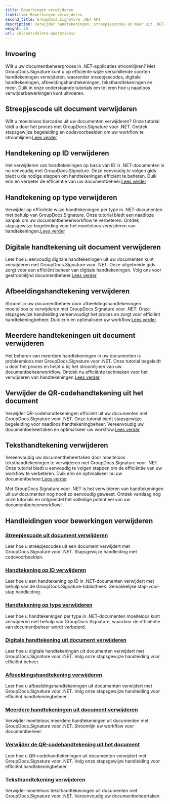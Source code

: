 ```yaml
---
title: Bewerkingen verwijderen
linktitle: Bewerkingen verwijderen
second_title: GroupDocs.Signature .NET API
description: Verwijder handtekeningen, streepjescodes en meer uit .NET-documenten met GroupDocs.Signature. Ontdek nu tutorials voor efficiënt documentbeheer!
weight: 20
url: /nl/net/delete-operations/
---
```

## Invoering

Wilt u uw documentbeheerproces in .NET-applicaties stroomlijnen? Met GroupDocs.Signature kunt u op efficiënte wijze verschillende soorten handtekeningen verwijderen, waaronder streepjescodes, digitale handtekeningen, afbeeldingshandtekeningen, teksthandtekeningen en meer. Duik in onze onderstaande tutorials om te leren hoe u naadloos verwijderbewerkingen kunt uitvoeren.

## Streepjescode uit document verwijderen
 Wilt u moeiteloos barcodes uit uw documenten verwijderen? Onze tutorial leidt u door het proces met GroupDocs.Signature voor .NET. Ontdek stapsgewijze begeleiding en codevoorbeelden om uw workflow te stroomlijnen.[Lees verder](./delete-barcode/)

## Handtekening op ID verwijderen
 Het verwijderen van handtekeningen op basis van ID in .NET-documenten is nu eenvoudig met GroupDocs.Signature. Onze eenvoudig te volgen gids biedt u de nodige stappen om handtekeningen efficiënt te beheren. Duik erin en verbeter de efficiëntie van uw documentbeheer.[Lees verder](./delete-signature-by-id/)

## Handtekening op type verwijderen
Verwijder op efficiënte wijze handtekeningen per type in .NET-documenten met behulp van GroupDocs.Signature. Onze tutorial biedt een naadloze aanpak om uw documentbeheerworkflow te verbeteren. Ontdek stapsgewijze begeleiding voor het moeiteloos verwijderen van handtekeningen.[Lees verder](./delete-signature-by-type/)

## Digitale handtekening uit document verwijderen
 Leer hoe u eenvoudig digitale handtekeningen uit uw documenten kunt verwijderen met GroupDocs.Signature voor .NET. Onze uitgebreide gids zorgt voor een efficiënt beheer van digitale handtekeningen. Volg ons voor gestroomlijnd documentbeheer.[Lees verder](./delete-digital-signature/)

## Afbeeldingshandtekening verwijderen
 Stroomlijn uw documentbeheer door afbeeldingshandtekeningen moeiteloos te verwijderen met GroupDocs.Signature voor .NET. Onze stapsgewijze handleiding vereenvoudigt het proces en zorgt voor efficiënt handtekeningbeheer. Duik erin en optimaliseer uw workflow.[Lees verder](./delete-image-signature/)

## Meerdere handtekeningen uit document verwijderen
Het beheren van meerdere handtekeningen in uw documenten is probleemloos met GroupDocs.Signature voor .NET. Onze tutorial begeleidt u door het proces en helpt u bij het stroomlijnen van uw documentbeheerworkflow. Ontdek nu efficiënte technieken voor het verwijderen van handtekeningen.[Lees verder](./delete-multiple-signatures/)

## Verwijder de QR-codehandtekening uit het document
 Verwijder QR-codehandtekeningen efficiënt uit uw documenten met GroupDocs.Signature voor .NET. Onze tutorial biedt stapsgewijze begeleiding voor naadloos handtekeningbeheer. Vereenvoudig uw documentbeheertaken en optimaliseer uw workflow.[Lees verder](./delete-qr-code-signature/)

## Teksthandtekening verwijderen
 Vereenvoudig uw documentbeheertaken door moeiteloos teksthandtekeningen te verwijderen met GroupDocs.Signature voor .NET. Onze tutorial biedt u eenvoudig te volgen stappen om de efficiëntie van uw workflow te verbeteren. Duik erin en optimaliseer nu uw documentbeheer.[Lees verder](./delete-text-signature/)

Met GroupDocs.Signature voor .NET is het verwijderen van handtekeningen uit uw documenten nog nooit zo eenvoudig geweest. Ontdek vandaag nog onze tutorials en ontgrendel het volledige potentieel van uw documentbeheerworkflow!
## Handleidingen voor bewerkingen verwijderen
### [Streepjescode uit document verwijderen](./delete-barcode/)
Leer hoe u streepjescodes uit een document verwijdert met GroupDocs.Signature voor .NET. Stapsgewijze handleiding met codevoorbeelden.
### [Handtekening op ID verwijderen](./delete-signature-by-id/)
Leer hoe u een handtekening op ID in .NET-documenten verwijdert met behulp van de GroupDocs.Signature-bibliotheek. Gemakkelijke stap-voor-stap handleiding.
### [Handtekening op type verwijderen](./delete-signature-by-type/)
Leer hoe u handtekeningen per type in .NET-documenten moeiteloos kunt verwijderen met behulp van GroupDocs.Signature, waardoor de efficiëntie van documentbeheer wordt verbeterd.
### [Digitale handtekening uit document verwijderen](./delete-digital-signature/)
Leer hoe u digitale handtekeningen uit documenten verwijdert met GroupDocs.Signature voor .NET. Volg onze stapsgewijze handleiding voor efficiënt beheer.
### [Afbeeldingshandtekening verwijderen](./delete-image-signature/)
Leer hoe u afbeeldingshandtekeningen uit documenten verwijdert met GroupDocs.Signature voor .NET. Volg onze stapsgewijze handleiding voor efficiënt handtekeningbeheer.
### [Meerdere handtekeningen uit document verwijderen](./delete-multiple-signatures/)
Verwijder moeiteloos meerdere handtekeningen uit documenten met GroupDocs.Signature voor .NET. Stroomlijn uw workflow voor documentbeheer.
### [Verwijder de QR-codehandtekening uit het document](./delete-qr-code-signature/)
Leer hoe u QR-codehandtekeningen uit documenten verwijdert met GroupDocs.Signature voor .NET. Volg onze stapsgewijze handleiding voor efficiënt handtekeningbeheer.
### [Teksthandtekening verwijderen](./delete-text-signature/)
Verwijder moeiteloos teksthandtekeningen uit documenten met GroupDocs.Signature voor .NET. Vereenvoudig uw documentbeheertaken.